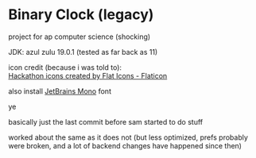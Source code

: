 # Binary Clock (legacy)

project for ap computer science (shocking)

JDK: azul zulu 19.0.1 (tested as far back as 11)

icon credit (because i was told to):<br>
<a href="https://www.flaticon.com/free-icons/hackathon" title="hackathon icons">Hackathon icons created by Flat Icons - Flaticon</a>

also install [JetBrains Mono](https://github.com/JetBrains/JetBrainsMono) font

ye

basically just the last commit before sam started to do stuff

worked about the same as it does not (but less optimized, prefs probably were broken, and a lot of backend changes have happened since then)